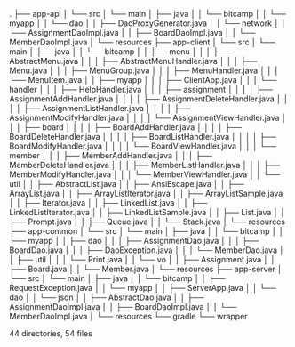 .
├── app-api
│ └── src
│ └── main
│ ├── java
│ │ └── bitcamp
│ │ └── myapp
│ │ └── dao
│ │ ├── DaoProxyGenerator.java
│ │ └── network
│ │ ├── AssignmentDaoImpl.java
│ │ ├── BoardDaoImpl.java
│ │ └── MemberDaoImpl.java
│ └── resources
├── app-client
│ └── src
│ └── main
│ ├── java
│ │ └── bitcamp
│ │ ├── menu
│ │ │ ├── AbstractMenu.java
│ │ │ ├── AbstractMenuHandler.java
│ │ │ ├── Menu.java
│ │ │ ├── MenuGroup.java
│ │ │ ├── MenuHandler.java
│ │ │ └── MenuItem.java
│ │ ├── myapp
│ │ │ ├── ClientApp.java
│ │ │ └── handler
│ │ │ ├── HelpHandler.java
│ │ │ ├── assignment
│ │ │ │ ├── AssignmentAddHandler.java
│ │ │ │ ├── AssignmentDeleteHandler.java
│ │ │ │ ├── AssignmentListHandler.java
│ │ │ │ ├── AssignmentModifyHandler.java
│ │ │ │ └── AssignmentViewHandler.java
│ │ │ ├── board
│ │ │ │ ├── BoardAddHandler.java
│ │ │ │ ├── BoardDeleteHandler.java
│ │ │ │ ├── BoardListHandler.java
│ │ │ │ ├── BoardModifyHandler.java
│ │ │ │ └── BoardViewHandler.java
│ │ │ └── member
│ │ │ ├── MemberAddHandler.java
│ │ │ ├── MemberDeleteHandler.java
│ │ │ ├── MemberListHandler.java
│ │ │ ├── MemberModifyHandler.java
│ │ │ └── MemberViewHandler.java
│ │ └── util
│ │ ├── AbstractList.java
│ │ ├── AnsiEscape.java
│ │ ├── ArrayList.java
│ │ ├── ArrayListIterator.java
│ │ ├── ArrayListSample.java
│ │ ├── Iterator.java
│ │ ├── LinkedList.java
│ │ ├── LinkedListIterator.java
│ │ ├── LinkedListSample.java
│ │ ├── List.java
│ │ ├── Prompt.java
│ │ ├── Queue.java
│ │ └── Stack.java
│ └── resources
├── app-common
│ └── src
│ └── main
│ ├── java
│ │ └── bitcamp
│ │ └── myapp
│ │ ├── dao
│ │ │ ├── AssignmentDao.java
│ │ │ ├── BoardDao.java
│ │ │ ├── DaoException.java
│ │ │ └── MemberDao.java
│ │ ├── util
│ │ │ └── Print.java
│ │ └── vo
│ │ ├── Assignment.java
│ │ ├── Board.java
│ │ └── Member.java
│ └── resources
├── app-server
│ └── src
│ └── main
│ ├── java
│ │ └── bitcamp
│ │ ├── RequestException.java
│ │ └── myapp
│ │ ├── ServerApp.java
│ │ └── dao
│ │ └── json
│ │ ├── AbstractDao.java
│ │ ├── AssignmentDaoImpl.java
│ │ ├── BoardDaoImpl.java
│ │ └── MemberDaoImpl.java
│ └── resources
└── gradle
└── wrapper

44 directories, 54 files
